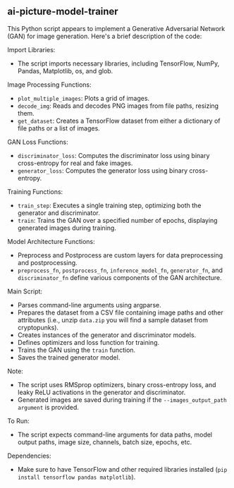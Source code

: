 ## ai-picture-model-trainer


This Python script appears to implement a Generative Adversarial Network (GAN) for image generation. Here's a brief description of the code:

Import Libraries:
- The script imports necessary libraries, including TensorFlow, NumPy, Pandas, Matplotlib, os, and glob.

Image Processing Functions:
- `plot_multiple_images`: Plots a grid of images.
- `decode_img`: Reads and decodes PNG images from file paths, resizing them.
- `get_dataset`: Creates a TensorFlow dataset from either a dictionary of file paths or a list of images.

GAN Loss Functions:
- `discriminator_loss`: Computes the discriminator loss using binary cross-entropy for real and fake images.
- `generator_loss`: Computes the generator loss using binary cross-entropy.

Training Functions:
- `train_step`: Executes a single training step, optimizing both the generator and discriminator.
- `train`: Trains the GAN over a specified number of epochs, displaying generated images during training.

Model Architecture Functions:
- Preprocess and Postprocess are custom layers for data preprocessing and postprocessing.
- `preprocess_fn`, `postprocess_fn`, `inference_model_fn`, `generator_fn`, and `discriminator_fn` define various components of the GAN architecture.

Main Script:
- Parses command-line arguments using argparse.
- Prepares the dataset from a CSV file containing image paths and other attributes (i.e., unzip `data.zip` you will find a sample dataset from cryptopunks).
- Creates instances of the generator and discriminator models.
- Defines optimizers and loss function for training.
- Trains the GAN using the `train` function.
- Saves the trained generator model.

Note:
- The script uses RMSprop optimizers, binary cross-entropy loss, and leaky ReLU activations in the generator and discriminator.
- Generated images are saved during training if the `--images_output_path argument` is provided.

To Run:
- The script expects command-line arguments for data paths, model output paths, image size, channels, batch size, epochs, etc.

Dependencies:
- Make sure to have TensorFlow and other required libraries installed (`pip install tensorflow pandas matplotlib`).
